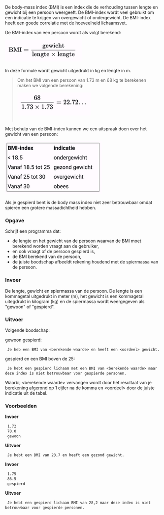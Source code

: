 De body-mass index (BMI) is een index die de verhouding tussen lengte en gewicht bij een persoon weergeeft. De BMI-index wordt veel gebruikt om een indicatie te krijgen van overgewicht of ondergewicht. De BMI-index heeft een goede correlatie met de hoeveelheid lichaamsvet.

De BMI-index van een persoon wordt als volgt berekend:
<br>  
<div class="dodona-centered-group"><img src="media/form_bmi.png" width="250" height="72"></div>
<br>
In deze formule wordt gewicht uitgedrukt in kg en lengte in m.  

> Om het BMI van een persoon van 1.73 m en 68 kg te berekenen maken we volgende berekening:
><br>  
><div class="dodona-centered-group"><img src="media/ber_bmi.png" width="238" height="75"></div>
><br>
Met behulp van de BMI-index kunnen we een uitspraak doen over het gewicht van een persoon:
<br>  
<div class="dodona-centered-group"><img src="media/tabel_bmi.png" width="315" height="170"></div>
<br>
Als je gespierd bent is de body mass index niet zeer betrouwbaar omdat spieren een grotere massadichtheid hebben.


### Opgave

Schrijf een programma dat:

- de lengte en het gewicht van de persoon waarvan de BMI moet berekend worden vraagt aan de gebruiker,
- en ook vraagt of de persoon gespierd is,
- de BMI berekend van de persoon,
- de juiste boodschap afbeeldt rekening houdend met de spiermassa van de persoon.

### Invoer

De lengte, gewicht en spiermassa van de persoon. De lengte is een kommagetal uitgedrukt in meter (m), het gewicht is een kommagetal uitegdrukt in kilogram (kg) en de spiermassa wordt weergegeven als "gewoon" of "gespierd".

### Uitvoer

Volgende boodschap:  

gewoon gespierd:

     Je heb een BMI van <berekende waarde> en heeft een <oordeel> gewicht. 
     
gespierd en een BMI boven de 25:

     Je hebt een gespierd lichaam met een BMI van <berekende waarde> maar deze index is niet betrouwbaar voor gespierde personen.
     
Waarbij \<berekende waarde\> vervangen wordt door het resultaat van je berekening afgerond op 1 cijfer na de komma en \<oordeel\> door de juiste indicatie uit de tabel.

### Voorbeelden

**Invoer**

     1.72
     70.0
     gewoon

**Uitvoer**

     Je hebt een BMI van 23,7 en heeft een gezond gewicht.  
     
**Invoer**

     1.75
     86.5
     gespierd

**Uitvoer**

     Je hebt een gespierd lichaam BMI van 28,2 maar deze index is niet betrouwbaar voor gespierde personen.

